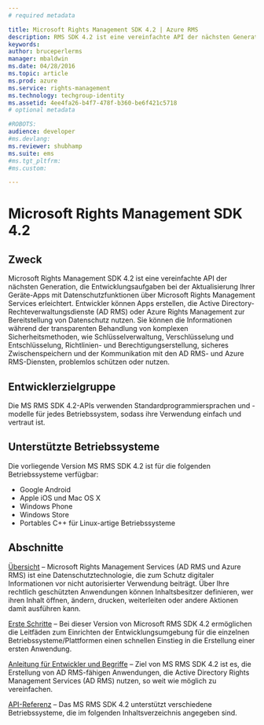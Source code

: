 ```yaml
---
# required metadata

title: Microsoft Rights Management SDK 4.2 | Azure RMS
description: RMS SDK 4.2 ist eine vereinfachte API der nächsten Generation, die Entwicklungsaufgaben bei der Aktualisierung Ihrer Geräte-Apps mit Datenschutzfunktionen erleichtert.
keywords:
author: bruceperlerms
manager: mbaldwin
ms.date: 04/28/2016
ms.topic: article
ms.prod: azure
ms.service: rights-management
ms.technology: techgroup-identity
ms.assetid: 4ee4fa26-b4f7-478f-b360-be6f421c5718
# optional metadata

#ROBOTS:
audience: developer
#ms.devlang:
ms.reviewer: shubhamp
ms.suite: ems
#ms.tgt_pltfrm:
#ms.custom:

---
```


# Microsoft Rights Management SDK 4.2

## Zweck ##

Microsoft Rights Management SDK 4.2 ist eine vereinfachte API der nächsten Generation, die Entwicklungsaufgaben bei der Aktualisierung Ihrer Geräte-Apps mit Datenschutzfunktionen über Microsoft Rights Management Services erleichtert. Entwickler können Apps erstellen, die Active Directory-Rechteverwaltungsdienste (AD RMS) oder Azure Rights Management zur Bereitstellung von Datenschutz nutzen. Sie können die Informationen während der transparenten Behandlung von komplexen Sicherheitsmethoden, wie Schlüsselverwaltung, Verschlüsselung und Entschlüsselung, Richtlinien- und Berechtigungserstellung, sicheres Zwischenspeichern und der Kommunikation mit den AD RMS- und Azure RMS-Diensten, problemlos schützen oder nutzen.

## Entwicklerzielgruppe ##

Die MS RMS SDK 4.2-APIs verwenden Standardprogrammiersprachen und -modelle für jedes Betriebssystem, sodass ihre Verwendung einfach und vertraut ist.

## Unterstützte Betriebssysteme ##

Die vorliegende Version MS RMS SDK 4.2 ist für die folgenden Betriebssysteme verfügbar:

- Google Android
- Apple iOS und Mac OS X
- Windows Phone
- Windows Store
- Portables C++ für Linux-artige Betriebssysteme

## Abschnitte ##

[Übersicht](overview.md) – Microsoft Rights Management Services (AD RMS und Azure RMS) ist eine Datenschutztechnologie, die zum Schutz digitaler Informationen vor nicht autorisierter Verwendung beiträgt. Über Ihre rechtlich geschützten Anwendungen können Inhaltsbesitzer definieren, wer ihren Inhalt öffnen, ändern, drucken, weiterleiten oder andere Aktionen damit ausführen kann.

[Erste Schritte](get-started.md) – Bei dieser Version von Microsoft RMS SDK 4.2 ermöglichen die Leitfäden zum Einrichten der Entwicklungsumgebung für die einzelnen Betriebssysteme/Plattformen einen schnellen Einstieg in die Erstellung einer ersten Anwendung.

[Anleitung für Entwickler und Begriffe](core-concepts.md) – Ziel von MS RMS SDK 4.2 ist es, die Erstellung von AD RMS-fähigen Anwendungen, die Active Directory Rights Management Services (AD RMS) nutzen, so weit wie möglich zu vereinfachen.

[API-Referenz](api-reference-4-2.md) – Das MS RMS SDK 4.2 unterstützt verschiedene Betriebssysteme, die im folgenden Inhaltsverzeichnis angegeben sind.

 

 

 


<!--HONumber=Apr16_HO4-->


